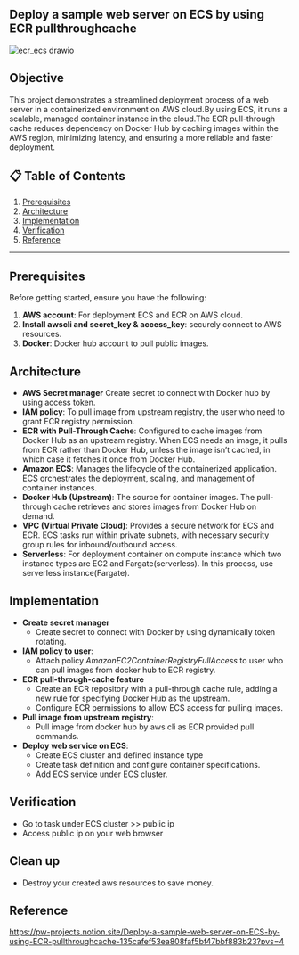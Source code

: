 ## Deploy a sample web server on ECS by using ECR pullthroughcache

![ecr_ecs drawio](https://github.com/user-attachments/assets/35014504-ecbc-42e5-8c80-99c43e76d781)

## Objective

This project demonstrates a streamlined deployment process of a web server in a containerized environment on AWS cloud.By using ECS, it runs a scalable, managed container instance in the cloud.The ECR pull-through cache reduces dependency on Docker Hub by caching images within the AWS region, minimizing latency, and ensuring a more reliable and faster deployment.

## 📋 Table of Contents
1. [Prerequisites](#prerequisites)
2. [Architecture](#architecture)
3. [Implementation](#implementation)
4. [Verification](#verification)
5. [Reference](#reference)

---

## Prerequisites

Before getting started, ensure you have the following:

1. **AWS account**: For deployment ECS and ECR on AWS cloud.
2. **Install awscli and secret_key & access_key**: securely connect to AWS resources.
3. **Docker**: Docker hub account to pull public images.

## Architecture
- **AWS Secret manager** Create secret to connect with Docker hub by using access token.
- **IAM policy**: To pull image from upstream registry, the user who need to grant ECR registry permission.
- **ECR with Pull-Through Cache**: Configured to cache images from Docker Hub as an upstream registry. When ECS needs an image, it pulls from ECR rather than Docker Hub, unless the image isn’t cached, in which case it fetches it once from Docker Hub.
- **Amazon ECS**: Manages the lifecycle of the containerized application. ECS orchestrates the deployment, scaling, and management of container instances.
- **Docker Hub (Upstream)**: The source for container images. The pull-through cache retrieves and stores images from Docker Hub on demand.
- **VPC (Virtual Private Cloud)**: Provides a secure network for ECS and ECR. ECS tasks run within private subnets, with necessary security group rules for inbound/outbound access.
- **Serverless**: For deployment container on compute instance which two instance types are EC2 and Fargate(serverless). In this process, use serverless instance(Fargate).

## Implementation
- **Create secret manager**
  - Create secret to connect with Docker by using dynamically token rotating.
- **IAM policy to user**:
  - Attach policy *AmazonEC2ContainerRegistryFullAccess* to user who can pull images from docker hub to ECR registry.
- **ECR pull-through-cache feature**
  - Create an ECR repository with a pull-through cache rule, adding a new rule for specifying Docker Hub as the upstream.
  - Configure ECR permissions to allow ECS access for pulling images.
- **Pull image from upstream registry**:
  - Pull image from docker hub by aws cli as ECR provided pull commands.
- **Deploy web service on ECS**:
  - Create ECS cluster and defined instance type
  - Create task definition and configure container specifications.
  - Add ECS service under ECS cluster.
## Verification
- Go to task under ECS cluster >> public ip
- Access public ip on your web browser
  
## Clean up
- Destroy your created aws resources to save money.
## Reference

https://pw-projects.notion.site/Deploy-a-sample-web-server-on-ECS-by-using-ECR-pullthroughcache-135cafef53ea808faf5bf47bbf883b23?pvs=4
